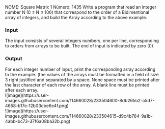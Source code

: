 NOME: Square Matrix 1 Número: 1435
Write a program that read an integer number N (0 ≤ N ≤ 100) that correspond to the order of a Bidimentional array of integers, and build the Array according to the above example.
<br>
<h3><b>Input</b></h3>
The input consists of several integers numbers, one per line, corresponding to orders from arrays to be built. The end of input is indicated by zero (0).
<br>
<h3><b>Output</b></h3>
For each integer number of input, print the corresponding array according to the example. (the values ​​of the arrays must be formatted in a field of size 3 right justified and separated by a space. None space must be printed after the last character of each row of the array. A blank line must be printed after each array.
<br>
![image](https://user-images.githubusercontent.com/114660028/233504600-8db265b2-a5d7-4658-b17e-12b03cbe6e4f.png)
<br>
![image](https://user-images.githubusercontent.com/114660028/233504615-d9c4b784-9a1b-4abb-bc73-37f6a08ba32b.png)

